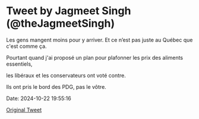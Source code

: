 # Tweet by Jagmeet Singh (@theJagmeetSingh)

Les gens mangent moins pour y arriver. Et ce n’est pas juste au Québec que c'est comme ça.

Pourtant quand j'ai proposé un plan pour plafonner les prix des aliments essentiels,

les libéraux et les conservateurs ont voté contre.

Ils ont pris le bord des PDG, pas le vôtre.

Date: 2024-10-22 19:55:16

[Original Tweet](https://x.com/theJagmeetSingh/status/1848815406544572829)
